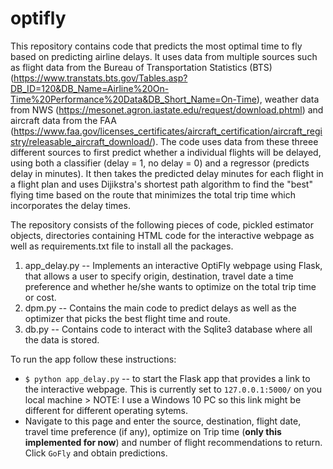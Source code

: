 # optifly
This repository contains code that predicts the most optimal time to fly based on predicting airline delays. It uses data from multiple sources such as flight data from the Bureau of Transportation Statistics (BTS) (https://www.transtats.bts.gov/Tables.asp?DB_ID=120&DB_Name=Airline%20On-Time%20Performance%20Data&DB_Short_Name=On-Time), weather data from NWS (https://mesonet.agron.iastate.edu/request/download.phtml) and aircraft data from the FAA (https://www.faa.gov/licenses_certificates/aircraft_certification/aircraft_registry/releasable_aircraft_download/). The code uses data from these threee different sources to first predict whether a individual flights will be delayed, using both a classifier (delay = 1, no delay = 0) and a regressor (predicts delay in minutes). It then takes the predicted delay minutes for each flight in a flight plan and uses Dijikstra's shortest path algorithm to find the "best" flying time based on the route that minimizes the total trip time which incorporates the delay times. 

The repository consists of the following pieces of code, pickled estimator objects, directories containing HTML code for the interactive webpage as well as requirements.txt file to install all the packages.  
1. app_delay.py -- Implements an interactive OptiFly webpage using Flask, that allows a user to specify origin, destination, travel date a time preference and whether he/she wants to optimize on the total trip time or cost. 
2. dpm.py -- Contains the main code to predict delays as well as the optimizer that picks the best flight time and route. 
3. db.py -- Contains code to interact with the Sqlite3 database where all the data is stored. 

To run the app follow these instructions:
* `$ python app_delay.py` -- to start the Flask app that provides a link to the interactive webpage. This is currently set to `127.0.0.1:5000/` on you local machine > NOTE: I use a Windows 10 PC so this link might be different for different operating sytems.
* Navigate to this page and enter the source, destination, flight date, travel time preference (if any), optimize on Trip time (**only this implemented for now**) and number of flight recommendations to return. Click `GoFly` and obtain predictions.

